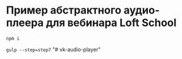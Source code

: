 Пример абстрактного аудио-плеера для вебинара Loft School
==========
`npm i`

`gulp --step=step7`
"# vk-audio-player" 
